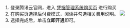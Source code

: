 1. 登录腾讯云官网，进入 [凭据管理系统购买页](https://buy.cloud.tencent.com/ssm) 进行购买
2. 在购买页选择后付费模式，阅读并勾选相关费用说明。
![](https://qcloudimg.tencent-cloud.cn/raw/ac2bcab04949207da55b7b8b38799239.png)
3. 选择完成后，单击**立即开通**即可。

